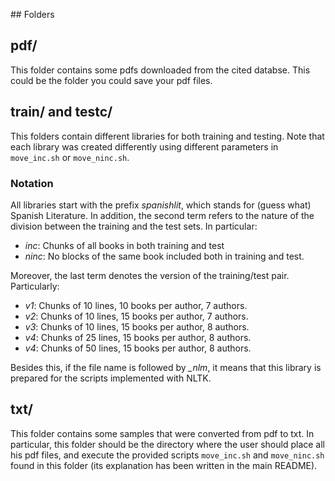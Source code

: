 ## Folders

## pdf/
This folder contains some pdfs downloaded from the cited databse. This could be the folder you could save your pdf files.

## train/ and testc/
This folders contain different libraries for both training and testing. Note that each library was created differently using different parameters in `move_inc.sh` or `move_ninc.sh`.

### Notation
All libraries start with the prefix _spanishlit_, which stands for (guess what) Spanish Literature. In addition, the second term refers to the nature of the division between the training and the test sets. In particular:

- *inc*: Chunks of all books in both training and test
- *ninc*: No blocks of the same book included both in training and test.

Moreover, the last term denotes the version of the training/test pair. Particularly:

- *v1*: Chunks of 10 lines, 10 books per author, 7 authors.
- *v2*: Chunks of 10 lines, 15 books per author, 7 authors. 
- *v3*: Chunks of 10 lines, 15 books per author, 8 authors.
- *v4*: Chunks of 25 lines, 15 books per author, 8 authors.
- *v4*: Chunks of 50 lines, 15 books per author, 8 authors.

Besides this, if the file name is followed by *_nlm*, it means that this library is prepared for the scripts implemented with NLTK.

## txt/
This folder contains some samples that were converted from pdf to txt. In particular, this folder should be the directory where the user should place all his pdf files, and execute the provided scripts `move_inc.sh` and `move_ninc.sh` found in this folder (its explanation has been written in the main README).
